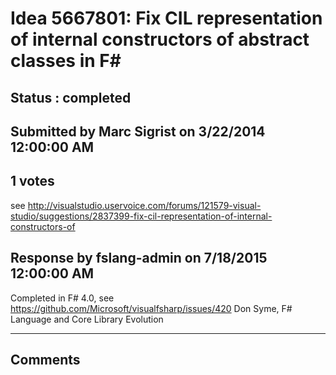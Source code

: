 # Idea 5667801: Fix CIL representation of internal constructors of abstract classes in F# #

## Status : completed

## Submitted by Marc Sigrist on 3/22/2014 12:00:00 AM

## 1 votes

see http://visualstudio.uservoice.com/forums/121579-visual-studio/suggestions/2837399-fix-cil-representation-of-internal-constructors-of



## Response by fslang-admin on 7/18/2015 12:00:00 AM

Completed in F# 4.0, see https://github.com/Microsoft/visualfsharp/issues/420
Don Syme, F# Language and Core Library Evolution

------------------------
## Comments

